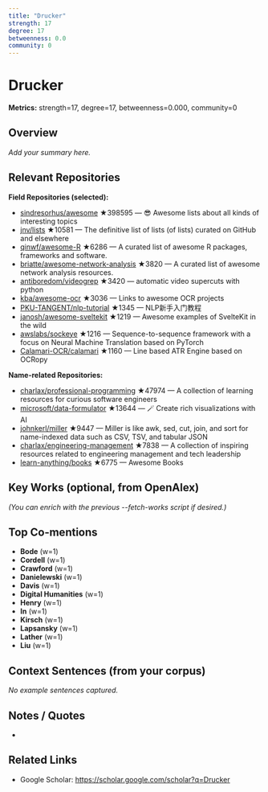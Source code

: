 ```yaml
---
title: "Drucker"
strength: 17
degree: 17
betweenness: 0.0
community: 0
---
```


# Drucker

**Metrics:** strength=17, degree=17, betweenness=0.000, community=0

## Overview
_Add your summary here._

## Relevant Repositories
**Field Repositories (selected):**
- [sindresorhus/awesome](https://github.com/sindresorhus/awesome) ★398595 — 😎 Awesome lists about all kinds of interesting topics
- [jnv/lists](https://github.com/jnv/lists) ★10581 — The definitive list of lists (of lists) curated on GitHub and elsewhere
- [qinwf/awesome-R](https://github.com/qinwf/awesome-R) ★6286 — A curated list of awesome R packages, frameworks and software.
- [briatte/awesome-network-analysis](https://github.com/briatte/awesome-network-analysis) ★3820 — A curated list of awesome network analysis resources.
- [antiboredom/videogrep](https://github.com/antiboredom/videogrep) ★3420 — automatic video supercuts with python
- [kba/awesome-ocr](https://github.com/kba/awesome-ocr) ★3036 — Links to awesome OCR projects
- [PKU-TANGENT/nlp-tutorial](https://github.com/PKU-TANGENT/nlp-tutorial) ★1345 — NLP新手入门教程
- [janosh/awesome-sveltekit](https://github.com/janosh/awesome-sveltekit) ★1219 — Awesome examples of SvelteKit in the wild
- [awslabs/sockeye](https://github.com/awslabs/sockeye) ★1216 — Sequence-to-sequence framework with a focus on Neural Machine Translation based on PyTorch
- [Calamari-OCR/calamari](https://github.com/Calamari-OCR/calamari) ★1160 — Line based ATR Engine based on OCRopy

**Name-related Repositories:**
- [charlax/professional-programming](https://github.com/charlax/professional-programming) ★47974 — A collection of learning resources for curious software engineers
- [microsoft/data-formulator](https://github.com/microsoft/data-formulator) ★13644 — 🪄 Create rich visualizations with AI 
- [johnkerl/miller](https://github.com/johnkerl/miller) ★9447 — Miller is like awk, sed, cut, join, and sort for name-indexed data such as CSV, TSV, and tabular JSON
- [charlax/engineering-management](https://github.com/charlax/engineering-management) ★7838 — A collection of inspiring resources related to engineering management and tech leadership
- [learn-anything/books](https://github.com/learn-anything/books) ★6775 — Awesome Books


## Key Works (optional, from OpenAlex)
_(You can enrich with the previous --fetch-works script if desired.)_

## Top Co-mentions
- **Bode** (w=1)
- **Cordell** (w=1)
- **Crawford** (w=1)
- **Danielewski** (w=1)
- **Davis** (w=1)
- **Digital Humanities** (w=1)
- **Henry** (w=1)
- **In** (w=1)
- **Kirsch** (w=1)
- **Lapsansky** (w=1)
- **Lather** (w=1)
- **Liu** (w=1)

## Context Sentences (from your corpus)
_No example sentences captured._

## Notes / Quotes
- 

## Related Links
- Google Scholar: https://scholar.google.com/scholar?q=Drucker

